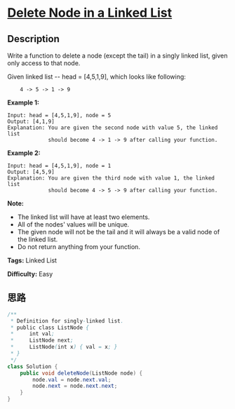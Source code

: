 # [Delete Node in a Linked List][title]

## Description

Write a function to delete a node (except the tail) in a singly linked list,
given only access to that node.

Given linked list -- head = [4,5,1,9], which looks like following:
                4 -> 5 -> 1 -> 9    

**Example 1:**
            Input: head = [4,5,1,9], node = 5    Output: [4,1,9]    Explanation: You are given the second node with value 5, the linked list                 should become 4 -> 1 -> 9 after calling your function.    

**Example 2:**
            Input: head = [4,5,1,9], node = 1    Output: [4,5,9]    Explanation: You are given the third node with value 1, the linked list                 should become 4 -> 5 -> 9 after calling your function.    

**Note:**

  * The linked list will have at least two elements.
  * All of the nodes' values will be unique.
  * The given node will not be the tail and it will always be a valid node of the linked list.
  * Do not return anything from your function.


**Tags:** Linked List

**Difficulty:** Easy

## 思路

``` java
/**
 * Definition for singly-linked list.
 * public class ListNode {
 *     int val;
 *     ListNode next;
 *     ListNode(int x) { val = x; }
 * }
 */
class Solution {
    public void deleteNode(ListNode node) {
        node.val = node.next.val;
        node.next = node.next.next;
    }
}
```

[title]: https://leetcode.com/problems/delete-node-in-a-linked-list
